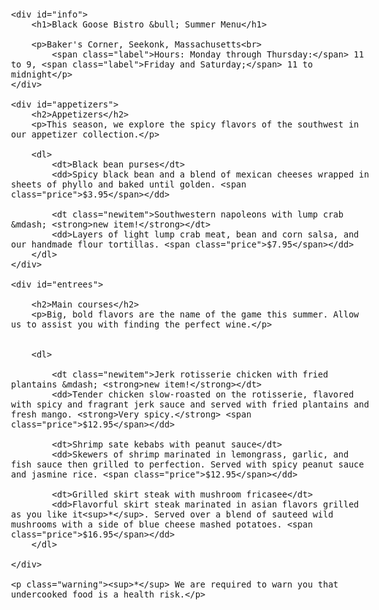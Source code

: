 <!DOCTYPE html >
<html>

<head>
    <meta charset="utf-8">
    <title>Black Goose Bistro Summer Menu</title>
    <link href="http://fonts.gooleapis.com/css?family=Marko+One" rel="stylesheet">
</head>
<style>
    body {
        font-family: Veranda, sans-serif;
        font-size: 100%;
    }
    
    h1 {
        font: bold 1.5em "Marko-One", Georgia, Serif;
    }
    
    h2 {
        font-size: 1em
    }
    
    p,
    dl {
        font-size: .875em;
    }
    
    dt {
        font-weight: bold;
    }
    
    strong {
        font-style: italic;
    }
</style>


<body>

    <div id="info">
        <h1>Black Goose Bistro &bull; Summer Menu</h1>

        <p>Baker's Corner, Seekonk, Massachusetts<br>
            <span class="label">Hours: Monday through Thursday:</span> 11 to 9, <span class="label">Friday and Saturday;</span> 11 to midnight</p>
    </div>

    <div id="appetizers">
        <h2>Appetizers</h2>
        <p>This season, we explore the spicy flavors of the southwest in our appetizer collection.</p>

        <dl>
            <dt>Black bean purses</dt>
            <dd>Spicy black bean and a blend of mexican cheeses wrapped in sheets of phyllo and baked until golden. <span class="price">$3.95</span></dd>

            <dt class="newitem">Southwestern napoleons with lump crab &mdash; <strong>new item!</strong></dt>
            <dd>Layers of light lump crab meat, bean and corn salsa, and our handmade flour tortillas. <span class="price">$7.95</span></dd>
        </dl>
    </div>

    <div id="entrees">

        <h2>Main courses</h2>
        <p>Big, bold flavors are the name of the game this summer. Allow us to assist you with finding the perfect wine.</p>


        <dl>

            <dt class="newitem">Jerk rotisserie chicken with fried plantains &mdash; <strong>new item!</strong></dt>
            <dd>Tender chicken slow-roasted on the rotisserie, flavored with spicy and fragrant jerk sauce and served with fried plantains and fresh mango. <strong>Very spicy.</strong> <span class="price">$12.95</span></dd>

            <dt>Shrimp sate kebabs with peanut sauce</dt>
            <dd>Skewers of shrimp marinated in lemongrass, garlic, and fish sauce then grilled to perfection. Served with spicy peanut sauce and jasmine rice. <span class="price">$12.95</span></dd>

            <dt>Grilled skirt steak with mushroom fricasee</dt>
            <dd>Flavorful skirt steak marinated in asian flavors grilled as you like it<sup>*</sup>. Served over a blend of sauteed wild mushrooms with a side of blue cheese mashed potatoes. <span class="price">$16.95</span></dd>
        </dl>

    </div>

    <p class="warning"><sup>*</sup> We are required to warn you that undercooked food is a health risk.</p>

</body>

</html>
